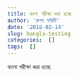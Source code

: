 ```yaml
---
title: বাংলা পরীক্ষা করা হচ্ছে
author: 'রুশদ ফরিদী' 
date: '2018-02-14'
slug: bangla-testing
categories:  []
tags:  []
---
```


বাংলা পরীক্ষা করা হচ্ছে 
